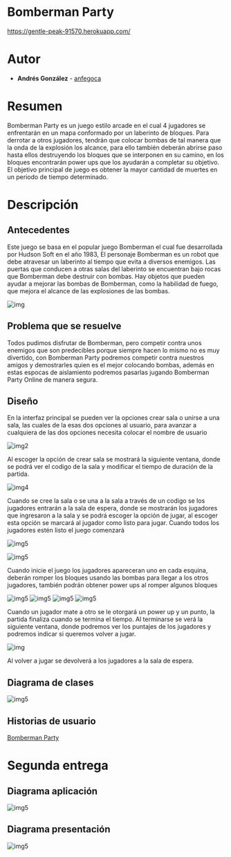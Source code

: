 # Bomberman Party
https://gentle-peak-91570.herokuapp.com/
# Autor
* **Andrés González** - [anfegoca](https://github.com/anfegoca)
# Resumen
Bomberman Party es un juego estilo arcade en el cual 4 jugadores se enfrentarán en un mapa conformado por un laberinto de bloques. Para derrotar a otros jugadores, tendrán que colocar bombas de tal manera que la onda de la explosión los alcance, para ello también deberán abrirse paso hasta ellos destruyendo los bloques que se interponen en su camino, en los bloques encontrarán power ups que los ayudarán a completar su objetivo. El objetivo principal de juego es obtener la mayor cantidad de muertes en un periodo de tiempo determinado.
# Descripción
## Antecedentes
Este juego se basa en el popular juego Bomberman el cual fue desarrollada por Hudson Soft en el año 1983, El personaje Bomberman es un robot que debe atravesar un laberinto al tiempo que evita a diversos enemigos. Las puertas que conducen a otras salas del laberinto se encuentran bajo rocas que Bomberman debe destruir con bombas. Hay objetos que pueden ayudar a mejorar las bombas de Bomberman, como la habilidad de fuego, que mejora el alcance de las explosiones de las bombas.

![img](https://github.com/anfegoca/ARSW-Bomberman-Party/blob/master/resources/e30a8ddee463e7d6e24e07b3b27e2c31.gif)

## Problema que se resuelve
Todos pudimos disfrutar de Bomberman, pero competir contra unos enemigos que son predecibles porque siempre hacen lo mismo no es muy divertido, con Bomberman Party podremos competir contra nuestros amigos y demostrarles quien es el mejor colocando bombas, además en estas espocas de aislamiento podremos pasarlas jugando Bomberman Party Online de manera segura.
## Diseño
En la interfaz principal se pueden ver la opciones crear sala o unirse a una sala, las cuales de la esas dos opciones al usuario, para avanzar a cualquiera de las dos opciones necesita colocar el nombre de usuario

![img2](https://github.com/anfegoca/ARSW-Bomberman-Party/blob/master/resources/1.png)

Al escoger la opción de crear sala se mostrará la siguiente ventana, donde se podrá ver el codigo de la sala y modificar el tiempo de duración de la partida.

![img4](https://github.com/anfegoca/ARSW-Bomberman-Party/blob/master/resources/10.png)

Cuando se cree la sala o se una a la sala a través de un codigo se los jugadores entrarán a la sala de espera, donde se mostrarán los jugadores que ingresaron a la sala y se podrá escoger la opción de jugar, al escoger esta opción se marcará al jugador como listo para jugar.
Cuando todos los jugadores estén listo el juego comenzará

![img5](https://github.com/anfegoca/ARSW-Bomberman-Party/blob/master/resources/2.png)

![img5](https://github.com/anfegoca/ARSW-Bomberman-Party/blob/master/resources/3.png)

Cuando inicie el juego los jugadores apareceran uno en cada esquina, deberán romper los bloques usando las bombas para llegar a los otros jugadores, también podrán obtener power ups al romper algunos bloques

![img5](https://github.com/anfegoca/ARSW-Bomberman-Party/blob/master/resources/4.png)
![img5](https://github.com/anfegoca/ARSW-Bomberman-Party/blob/master/resources/5.png)
![img5](https://github.com/anfegoca/ARSW-Bomberman-Party/blob/master/resources/6.png)
![img5](https://github.com/anfegoca/ARSW-Bomberman-Party/blob/master/resources/7.png)

Cuando un jugador mate a otro se le otorgará un power up y un punto, la partida finaliza cuando se termina el tiempo. Al terminarse se verá la siguiente ventana, donde podremos ver los puntajes de los jugadores y podremos indicar si queremos volver a jugar.

![img](https://github.com/anfegoca/ARSW-Bomberman-Party/blob/master/resources/8.png)

Al volver a jugar se devolverá a los jugadores a la sala de espera.
## Diagrama de clases

![img5](https://github.com/anfegoca/ARSW-Bomberman-Party/blob/master/resources/11.png)

## Historias de usuario

[Bomberman Party](https://tree.taiga.io/project/anfegoca-bomberman-party/backlog)

# Segunda entrega
## Diagrama aplicación
![img5](https://github.com/anfegoca/ARSW-Bomberman-Party/blob/master/resources/diagrama%20aplicacion.png)
## Diagrama presentación
![img5](https://github.com/anfegoca/ARSW-Bomberman-Party/blob/master/resources/diagrama%20presentaci%C3%B3n.png)
